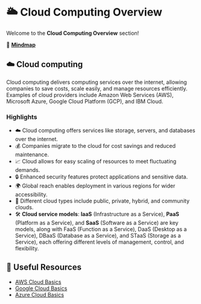 # 🌥️ Cloud Computing Overview

Welcome to the **Cloud Computing Overview** section!

🧠 **[Mindmap](https://drive.google.com/file/d/1s3IJhGJbmmUdT7BDmxL2Xv5p012CysGP/view?usp=sharing)**

## ☁️ Cloud computing
Cloud computing delivers computing services over the internet, allowing companies to save costs, scale easily, and manage resources efficiently.  Examples of cloud providers include Amazon Web Services (AWS), Microsoft Azure, Google Cloud Platform (GCP), and IBM Cloud.

### Highlights
- ☁️ Cloud computing offers services like storage, servers, and databases over the internet.  
- 💰 Companies migrate to the cloud for cost savings and reduced maintenance.  
- 📈 Cloud allows for easy scaling of resources to meet fluctuating demands.  
- 🔒 Enhanced security features protect applications and sensitive data.  
- 🌍 Global reach enables deployment in various regions for wider accessibility.  
- 🔄 Different cloud types include public, private, hybrid, and community clouds.  
- 🛠️ **Cloud service models**: **IaaS** (Infrastructure as a Service), **PaaS** (Platform as a Service), and **SaaS** (Software as a Service) are key models, along with FaaS (Function as a Service), DaaS (Desktop as a Service), DBaaS (Database as a Service), and STaaS (Storage as a Service), each offering different levels of management, control, and flexibility. 

## 🔗 Useful Resources

- [AWS Cloud Basics](https://aws.amazon.com/getting-started/)
- [Google Cloud Basics](https://cloud.google.com/docs/overview)
- [Azure Cloud Basics](https://azure.microsoft.com/en-us/overview/)

